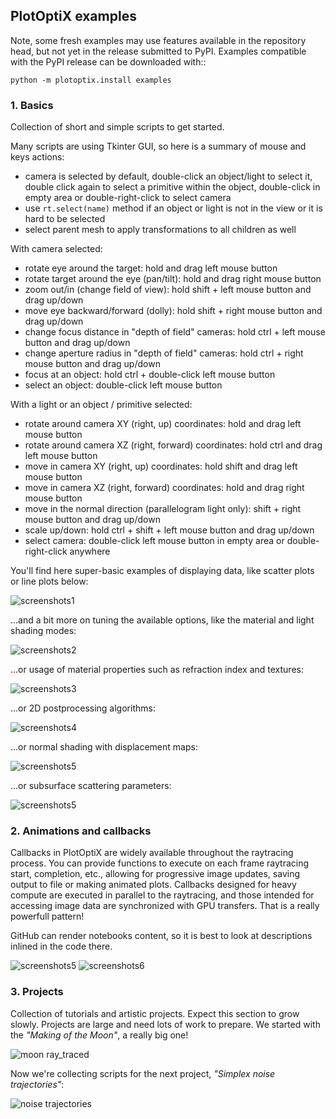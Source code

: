 ## PlotOptiX examples

Note, some fresh examples may use features available in the repository head, but not yet in the release submitted to PyPI. Examples compatible with the PyPI release can be downloaded with::

	python -m plotoptix.install examples

### 1. Basics

Collection of short and simple scripts to get started.

Many scripts are using Tkinter GUI, so here is a summary of mouse and keys actions:

- camera is selected by default, double-click an object/light to select it, double click again to select a primitive within the object, double-click in empty area or double-right-click to select camera
- use ``rt.select(name)`` method if an object or light is not in the view or it is hard to be selected
- select parent mesh to apply transformations to all children as well

With camera selected:

- rotate eye around the target: hold and drag left mouse button
- rotate target around the eye (pan/tilt): hold and drag right mouse button
- zoom out/in (change field of view): hold shift + left mouse button and drag up/down
- move eye backward/forward (dolly): hold shift + right mouse button and drag up/down
- change focus distance in "depth of field" cameras: hold ctrl + left mouse button and drag up/down
- change aperture radius in "depth of field" cameras: hold ctrl + right mouse button and drag up/down
- focus at an object: hold ctrl + double-click left mouse button
- select an object: double-click left mouse button

With a light or an object / primitive selected:

- rotate around camera XY (right, up) coordinates: hold and drag left mouse button
- rotate around camera XZ (right, forward) coordinates: hold ctrl and drag left mouse button
- move in camera XY (right, up) coordinates: hold shift and drag left mouse button
- move in camera XZ (right, forward) coordinates: hold and drag right mouse button
- move in the normal direction (parallelogram light only): shift + right mouse button and drag up/down
- scale up/down: hold ctrl + shift + left mouse button and drag up/down
- select camera: double-click left mouse button in empty area or double-right-click anywhere


You'll find here super-basic examples of displaying data, like scatter plots or line plots below:

![screenshots1](https://plotoptix.rnd.team/images/basic_scripts_screens.jpg "PlotOptiX output screenshots")

...and a bit more on tuning the available options, like the material and light shading modes:

![screenshots2](https://plotoptix.rnd.team/images/light_shading_modes.jpg "PlotOptiX light shading")

...or usage of material properties such as refraction index and textures:

![screenshots3](https://plotoptix.rnd.team/images/refractions_dispersion_textures.jpg "PlotOptiX light dispersion and textures")

...or 2D postprocessing algorithms:

![screenshots4](https://plotoptix.rnd.team/images/postprocessing.jpg "PlotOptiX 2D postprocessing")

...or normal shading with displacement maps:

![screenshots5](https://plotoptix.rnd.team/images/normal_shading_with_textures.jpg "PlotOptiX 2D postprocessing")

...or subsurface scattering parameters:

![screenshots5](https://plotoptix.rnd.team/images/subsurface.jpg "PlotOptiX scattering in volumes")

### 2. Animations and callbacks

Callbacks in PlotOptiX are widely available throughout the raytracing process. You can provide functions to execute on each frame raytracing start, completion, etc., allowing for progressive image updates, saving output to file or making animated plots. Callbacks designed for heavy compute are executed in parallel to the raytracing, and those intended for accessing image data are synchronized with GPU transfers. That is a really powerfull pattern!

GitHub can render notebooks content, so it is best to look at descriptions inlined in the code there.

![screenshots5](https://plotoptix.rnd.team/images/notebook_screens.jpg "PlotOptiX in notebook screenshots")
![screenshots6](https://plotoptix.rnd.team/images/notebook_screens_2.jpg "PlotOptiX in notebook screenshots")

### 3. Projects

Collection of tutorials and artistic projects. Expect this section to grow slowly. Projects are large and need lots of work to prepare. We started with the *"Making of the Moon"*, a really big one!

![moon ray_traced](https://plotoptix.rnd.team/images/moon_2res_banner1.jpg "The Moon ray-traced with PlotOptiX")

Now we're collecting scripts for the next project, *"Simplex noise trajectories"*:

![noise trajectories](https://plotoptix.rnd.team/images/opensimplex_banner.jpg "Noise compositions ray-traced with PlotOptiX")
